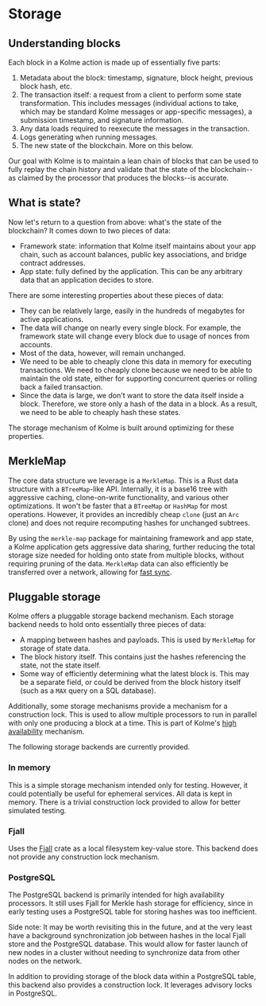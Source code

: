 # Storage

<!-- toc -->

## Understanding blocks

Each block in a Kolme action is made up of essentially five parts:

1. Metadata about the block: timestamp, signature, block height, previous block hash, etc.
2. The transaction itself: a request from a client to perform some state transformation. This includes messages (individual actions to take, which may be standard Kolme messages or app-specific messages), a submission timestamp, and signature information.
3. Any data loads required to reexecute the messages in the transaction.
4. Logs generating when running messages.
5. The new state of the blockchain. More on this below.

Our goal with Kolme is to maintain a lean chain of blocks that can be used to fully replay the chain history and validate that the state of the blockchain--as claimed by the processor that produces the blocks--is accurate.

## What is state?

Now let's return to a question from above: what's the state of the blockchain? It comes down to two pieces of data:

* Framework state: information that Kolme itself maintains about your app chain, such as account balances, public key associations, and bridge contract addresses.
* App state: fully defined by the application. This can be any arbitrary data that an application decides to store.

There are some interesting properties about these pieces of data:

* They can be relatively large, easily in the hundreds of megabytes for active applications.
* The data will change on nearly every single block. For example, the framework state will change every block due to usage of nonces from accounts.
* Most of the data, however, will remain unchanged.
* We need to be able to cheaply clone this data in memory for executing transactions. We need to cheaply clone because we need to be able to maintain the old state, either for supporting concurrent queries or rolling back a failed transaction.
* Since the data is large, we don't want to store the data itself inside a block. Therefore, we store only a hash of the data in a block. As a result, we need to be able to cheaply hash these states.

The storage mechanism of Kolme is built around optimizing for these properties.

## MerkleMap

The core data structure we leverage is a `MerkleMap`. This is a Rust data structure with a `BTreeMap`-like API. Internally, it is a base16 tree with aggressive caching, clone-on-write functionality, and various other optimizations. It won't be faster that a `BTreeMap` or `HashMap` for most operations. However, it provides an incredibly cheap `clone` (just an `Arc` clone) and does not require recomputing hashes for unchanged subtrees.

By using the `merkle-map` package for maintaining framework and app state, a Kolme application gets aggressive data sharing, further reducing the total storage size needed for holding onto state from multiple blocks, without requiring pruning of the data. `MerkleMap` data can also efficiently be transferred over a network, allowing for [fast sync](node-sync.md).

## Pluggable storage

Kolme offers a pluggable storage backend mechanism. Each storage backend needs to hold onto essentially three pieces of data:

* A mapping between hashes and payloads. This is used by `MerkleMap` for storage of state data.
* The block history itself. This contains just the hashes referencing the state, not the state itself.
* Some way of efficiently determining what the latest block is. This may be a separate field, or could be derived from the block history itself (such as a `MAX` query on a SQL database).

Additionally, some storage mechanisms provide a mechanism for a construction lock. This is used to allow multiple processors to run in parallel with only one producing a block at a time. This is part of Kolme's [high availability](high-availability.md) mechanism.

The following storage backends are currently provided.

### In memory

This is a simple storage mechanism intended only for testing. However, it could potentially be useful for ephemeral services. All data is kept in memory. There is a trivial construction lock provided to allow for better simulated testing.

### Fjall

Uses the [Fjall](https://docs.rs/fjall) crate as a local filesystem key-value store. This backend does not provide any construction lock mechanism.

### PostgreSQL

The PostgreSQL backend is primarily intended for high availability processors. It still uses Fjall for Merkle hash storage for efficiency, since in early testing uses a PostgreSQL table for storing hashes was too inefficient.

Side note: It may be worth revisiting this in the future, and at the very least have a background synchronization job between hashes in the local Fjall store and the PostgreSQL database. This would allow for faster launch of new nodes in a cluster without needing to synchronize data from other nodes on the network.

In addition to providing storage of the block data within a PostgreSQL table, this backend also provides a construction lock. It leverages advisory locks in PostgreSQL.
